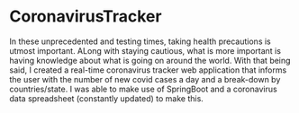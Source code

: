 # CoronavirusTracker

In these unprecedented and testing times, taking health precautions is utmost important. ALong with staying cautious, what is more important is having knowledge about what is going on around the world. With that being said, I created a real-time coronavirus tracker web application that informs the user with the number of new covid cases a day and a break-down by countries/state. I was able to make use of SpringBoot and a coronavirus data spreadsheet (constantly updated) to make this.
